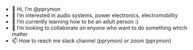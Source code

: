 - 👋 Hi, I’m @pprymon
- 👀 I’m interested in audio systems, power electronics, electromobility
- 🌱 I’m currently learning how to be an adult person :)
- 💞️ I’m looking to collaborate on enyone who want to do something which matter
- 📫 How to reach me slack channel (pprymon) or zoom (pprymon)

<!---
pprymon/pprymon is a ✨ special ✨ repository because its `README.md` (this file) appears on your GitHub profile.
You can click the Preview link to take a look at your changes.
--->
